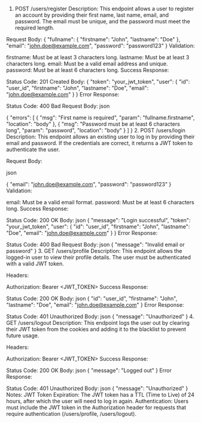 1. POST /users/register
Description:
This endpoint allows a user to register an account by providing their first name, last name, email, and password. The email must be unique, and the password must meet the required length.

Request Body:
{
  "fullname": {
    "firstname": "John",
    "lastname": "Doe"
  },
  "email": "john.doe@example.com",
  "password": "password123"
}
Validation:

firstname: Must be at least 3 characters long.
lastname: Must be at least 3 characters long.
email: Must be a valid email address and unique.
password: Must be at least 6 characters long.
Success Response:

Status Code: 201 Created
Body:
{
  "token": "your_jwt_token",
  "user": {
    "id": "user_id",
    "firstname": "John",
    "lastname": "Doe",
    "email": "john.doe@example.com"
  }
}
Error Response:

Status Code: 400 Bad Request
Body:
json

{
  "errors": [
    {
      "msg": "First name is required",
      "param": "fullname.firstname",
      "location": "body"
    },
    {
      "msg": "Password must be at least 6 characters long",
      "param": "password",
      "location": "body"
    }
  ]
}
2. POST /users/login
Description:
This endpoint allows an existing user to log in by providing their email and password. If the credentials are correct, it returns a JWT token to authenticate the user.

Request Body:

json

{
  "email": "john.doe@example.com",
  "password": "password123"
}
Validation:

email: Must be a valid email format.
password: Must be at least 6 characters long.
Success Response:

Status Code: 200 OK
Body:
json
{
  "message": "Login successful",
  "token": "your_jwt_token",
  "user": {
    "id": "user_id",
    "firstname": "John",
    "lastname": "Doe",
    "email": "john.doe@example.com"
  }
}
Error Response:

Status Code: 400 Bad Request
Body:
json
{
  "message": "Invalid email or password"
}
3. GET /users/profile
Description:
This endpoint allows the logged-in user to view their profile details. The user must be authenticated with a valid JWT token.

Headers:

Authorization: Bearer <JWT_TOKEN>
Success Response:

Status Code: 200 OK
Body:
json
{
  "id": "user_id",
  "firstname": "John",
  "lastname": "Doe",
  "email": "john.doe@example.com"
}
Error Response:

Status Code: 401 Unauthorized
Body:
json
{
  "message": "Unauthorized"
}
4. GET /users/logout
Description:
This endpoint logs the user out by clearing their JWT token from the cookies and adding it to the blacklist to prevent future usage.

Headers:

Authorization: Bearer <JWT_TOKEN>
Success Response:

Status Code: 200 OK
Body:
json
{
  "message": "Logged out"
}
Error Response:

Status Code: 401 Unauthorized
Body:
json
{
  "message": "Unauthorized"
}
Notes:
JWT Token Expiration: The JWT token has a TTL (Time to Live) of 24 hours, after which the user will need to log in again.
Authentication: Users must include the JWT token in the Authorization header for requests that require authentication (/users/profile, /users/logout).


